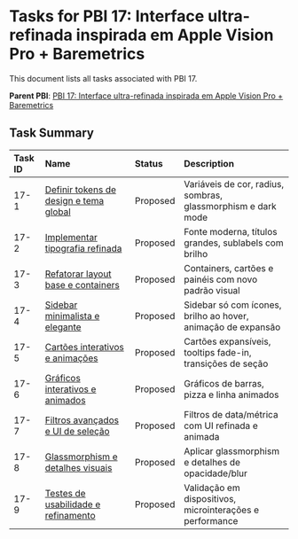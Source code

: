 # Tasks for PBI 17: Interface ultra-refinada inspirada em Apple Vision Pro + Baremetrics

This document lists all tasks associated with PBI 17.

**Parent PBI**: [PBI 17: Interface ultra-refinada inspirada em Apple Vision Pro + Baremetrics](./prd.md)

## Task Summary

| Task ID | Name | Status | Description |
| :------ | :--------------------------------------- | :------- | :--------------------------------- |
| 17-1 | [Definir tokens de design e tema global](./17-1.md) | Proposed | Variáveis de cor, radius, sombras, glassmorphism e dark mode |
| 17-2 | [Implementar tipografia refinada](./17-2.md) | Proposed | Fonte moderna, títulos grandes, sublabels com brilho |
| 17-3 | [Refatorar layout base e containers](./17-3.md) | Proposed | Containers, cartões e painéis com novo padrão visual |
| 17-4 | [Sidebar minimalista e elegante](./17-4.md) | Proposed | Sidebar só com ícones, brilho ao hover, animação de expansão |
| 17-5 | [Cartões interativos e animações](./17-5.md) | Proposed | Cartões expansíveis, tooltips fade-in, transições de seção |
| 17-6 | [Gráficos interativos e animados](./17-6.md) | Proposed | Gráficos de barras, pizza e linha animados |
| 17-7 | [Filtros avançados e UI de seleção](./17-7.md) | Proposed | Filtros de data/métrica com UI refinada e animada |
| 17-8 | [Glassmorphism e detalhes visuais](./17-8.md) | Proposed | Aplicar glassmorphism e detalhes de opacidade/blur |
| 17-9 | [Testes de usabilidade e refinamento](./17-9.md) | Proposed | Validação em dispositivos, microinterações e performance | 